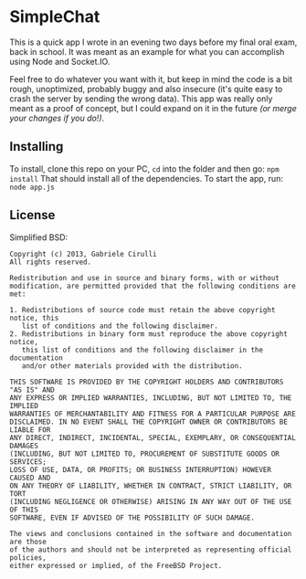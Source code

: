 # SimpleChat
This is a quick app I wrote in an evening two days before my final oral exam, back in school. It was meant as an example for what you can accomplish using Node and Socket.IO. 

Feel free to do whatever you want with it, but keep in mind the code is a bit rough, unoptimized, probably buggy and also insecure (it's quite easy to crash the server by sending the wrong data). This app was really only meant as a proof of concept, but I could expand on it in the future *(or merge your changes if you do!)*.

## Installing
To install, clone this repo on your PC, `cd` into the folder and then go:
```npm install```
That should install all of the dependencies. To start the app, run:
```node app.js```

## License
Simplified BSD:

```
Copyright (c) 2013, Gabriele Cirulli
All rights reserved.

Redistribution and use in source and binary forms, with or without
modification, are permitted provided that the following conditions are met: 

1. Redistributions of source code must retain the above copyright notice, this
   list of conditions and the following disclaimer. 
2. Redistributions in binary form must reproduce the above copyright notice,
   this list of conditions and the following disclaimer in the documentation
   and/or other materials provided with the distribution. 

THIS SOFTWARE IS PROVIDED BY THE COPYRIGHT HOLDERS AND CONTRIBUTORS "AS IS" AND
ANY EXPRESS OR IMPLIED WARRANTIES, INCLUDING, BUT NOT LIMITED TO, THE IMPLIED
WARRANTIES OF MERCHANTABILITY AND FITNESS FOR A PARTICULAR PURPOSE ARE
DISCLAIMED. IN NO EVENT SHALL THE COPYRIGHT OWNER OR CONTRIBUTORS BE LIABLE FOR
ANY DIRECT, INDIRECT, INCIDENTAL, SPECIAL, EXEMPLARY, OR CONSEQUENTIAL DAMAGES
(INCLUDING, BUT NOT LIMITED TO, PROCUREMENT OF SUBSTITUTE GOODS OR SERVICES;
LOSS OF USE, DATA, OR PROFITS; OR BUSINESS INTERRUPTION) HOWEVER CAUSED AND
ON ANY THEORY OF LIABILITY, WHETHER IN CONTRACT, STRICT LIABILITY, OR TORT
(INCLUDING NEGLIGENCE OR OTHERWISE) ARISING IN ANY WAY OUT OF THE USE OF THIS
SOFTWARE, EVEN IF ADVISED OF THE POSSIBILITY OF SUCH DAMAGE.

The views and conclusions contained in the software and documentation are those
of the authors and should not be interpreted as representing official policies, 
either expressed or implied, of the FreeBSD Project.
```
